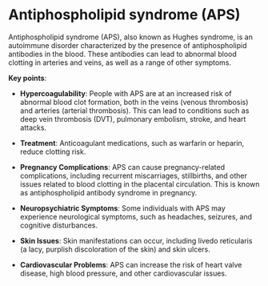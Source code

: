 [//]: # (source: ?)
[//]: # (abbr: APS)
[//]: # (aka: Hughes syndrome)
[//]: # (tags: conditions)

# Antiphospholipid syndrome (APS)

Antiphospholipid syndrome (APS), also known as Hughes syndrome, is an autoimmune disorder characterized by the presence of antiphospholipid antibodies in the blood. These antibodies can lead to abnormal blood clotting in arteries and veins, as well as a range of other symptoms.

**Key points**:

* **Hypercoagulability**: People with APS are at an increased risk of abnormal blood clot formation, both in the veins (venous thrombosis) and arteries (arterial thrombosis). This can lead to conditions such as deep vein thrombosis (DVT), pulmonary embolism, stroke, and heart attacks.

* **Treatment**: Anticoagulant medications, such as warfarin or heparin, reduce clotting risk.

* **Pregnancy Complications**: APS can cause pregnancy-related complications, including recurrent miscarriages, stillbirths, and other issues related to blood clotting in the placental circulation. This is known as antiphospholipid antibody syndrome in pregnancy.

* **Neuropsychiatric Symptoms**: Some individuals with APS may experience neurological symptoms, such as headaches, seizures, and cognitive disturbances.

* **Skin Issues**: Skin manifestations can occur, including livedo reticularis (a lacy, purplish discoloration of the skin) and skin ulcers.

* **Cardiovascular Problems**: APS can increase the risk of heart valve disease, high blood pressure, and other cardiovascular issues.
